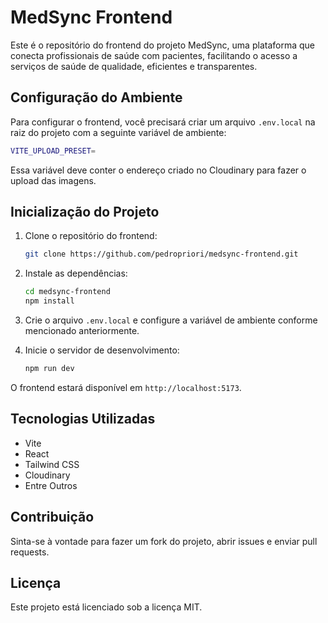 # MedSync Frontend

Este é o repositório do frontend do projeto MedSync, uma plataforma que conecta profissionais de saúde com pacientes, facilitando o acesso a serviços de saúde de qualidade, eficientes e transparentes.

## Configuração do Ambiente

Para configurar o frontend, você precisará criar um arquivo `.env.local` na raiz do projeto com a seguinte variável de ambiente:

```sh
VITE_UPLOAD_PRESET=
```

Essa variável deve conter o endereço criado no Cloudinary para fazer o upload das imagens.

## Inicialização do Projeto

1. Clone o repositório do frontend:

   ```sh
   git clone https://github.com/pedropriori/medsync-frontend.git
   ```

2. Instale as dependências:

   ```sh
   cd medsync-frontend
   npm install
   ```

3. Crie o arquivo `.env.local` e configure a variável de ambiente conforme mencionado anteriormente.

4. Inicie o servidor de desenvolvimento:
   ```sh
   npm run dev
   ```

O frontend estará disponível em `http://localhost:5173`.

## Tecnologias Utilizadas

- Vite
- React
- Tailwind CSS
- Cloudinary
- Entre Outros

## Contribuição

Sinta-se à vontade para fazer um fork do projeto, abrir issues e enviar pull requests.

## Licença

Este projeto está licenciado sob a licença MIT.

